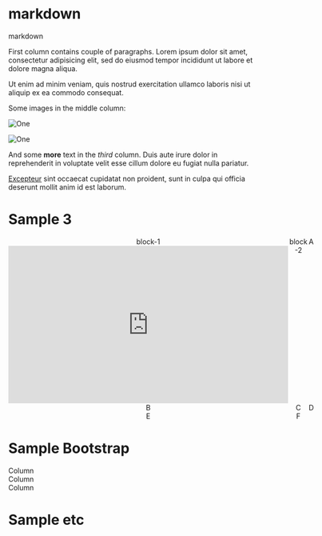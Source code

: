 # markdown
markdown


<div class="row">
	<div class="span5">
		<p>First column contains couple of paragraphs. Lorem ipsum dolor sit
		amet, consectetur adipisicing elit, sed do eiusmod tempor incididunt
		ut labore et dolore magna aliqua.</p>
		<p>Ut enim ad minim veniam, quis nostrud exercitation ullamco laboris
		nisi ut aliquip ex ea commodo consequat.</p>
	</div>
	<div class="span2">
		<p>Some images in the middle column:</p>
		<p><img alt="One" src="image-1.png" /></p>
		<p><img alt="One" src="image-1.png" /></p>
	</div>
	<div class="span5">
		<p>And some <strong>more</strong> text in the <em>third</em> column.
		Duis aute irure dolor in reprehenderit in voluptate velit esse cillum
		dolore eu fugiat nulla pariatur.</p>
		<p><a href="http://excepteur.org">Excepteur</a> sint occaecat
		cupidatat non proident, sunt in culpa qui officia deserunt mollit
		anim id est laborum.</p>
	</div>
</div>





# Sample 3

<div style="text-align: center; display: grid; grid-template-columns: 1fr 1fr 1fr;">
	<div>
		block-1
		<iframe width="560" height="315" src="https://www.youtube-nocookie.com/embed/ULybPQrDStk?si=BixbyRMf8cHIqVfZ" title="YouTube video player" frameborder="0" allow="accelerometer; autoplay; clipboard-write; encrypted-media; gyroscope; picture-in-picture; web-share" allowfullscreen></iframe>
	</div>
	<div>
		block-2
	</div>

 <div class="box-1"> A </div>
  <div class="box-2"> B </div>
  <div class="box-3"> C </div>

   <div class="box-1"> D </div>
  <div class="box-2"> E </div>
  <div class="box-3"> F </div>
</div>

# Sample Bootstrap

<div class="container text-center">
  <div class="row">
    <div class="col">
      Column
    </div>
    <div class="col">
      Column
    </div>
    <div class="col">
      Column
    </div>
  </div>
</div>


# Sample etc












